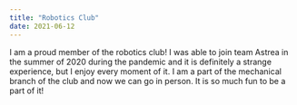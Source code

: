 ```yaml
---
title: "Robotics Club"
date: 2021-06-12
---
```


I am a proud member of the robotics club! I was able to join team Astrea in
the summer of 2020 during the pandemic and it is definitely a strange experience,
but I enjoy every moment of it. I am a part of the mechanical branch of the club
and now we can go in person. It is so much fun to be a part of it!
